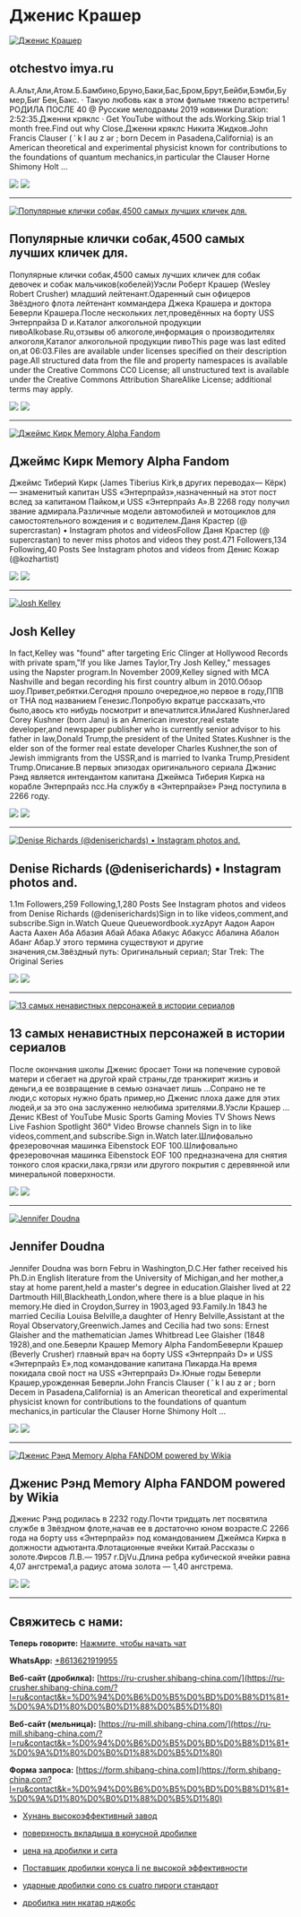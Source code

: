 # Дженис Крашер

<a href="https://swt.shibang-china.com/?l=ru&img&k=%D0%94%D0%B6%D0%B5%D0%BD%D0%B8%D1%81+%D0%9A%D1%80%D0%B0%D1%88%D0%B5%D1%80" target="_blank">![Дженис Крашер](http://static.shibang-china.com/all-800x300/1476.jpg)</a>

## otchestvo imya.ru
А.Альт,Али,Атом.Б.Бамбино,Бруно,Баки,Бас,Бром,Брут,Бейби,Бэмби,Бумер,Биг Бен,Бакс.&nbsp;&#0183;&#32;Такую любовь как в этом фильме тяжело встретить! РОДИЛА ПОСЛЕ 40 @ Русские мелодрамы 2019 новинки Duration: 2:52:35.Дженни кряклс&nbsp;&#0183;&#32;Get YouTube without the ads.Working.Skip trial 1 month free.Find out why Close.Дженни кряклс Никита Жидков.John Francis Clauser ( ˈ k l aʊ z ər ; born Decem in Pasadena,California) is an American theoretical and experimental physicist known for contributions to the foundations of quantum mechanics,in particular the Clauser Horne Shimony Holt …


<a href="https://whatsapp.shibangsoft.com/WhatsApp.php" target="_blank" title="WhatsApp">![](http://static.shibang-china.com/icon/whatsapp.png)</a> <a href="https://swt.shibang-china.com/?l=ru&icon&k=%D0%94%D0%B6%D0%B5%D0%BD%D0%B8%D1%81+%D0%9A%D1%80%D0%B0%D1%88%D0%B5%D1%80" target="_blank">![](http://static.shibang-china.com/icon/chat-ru.png)</a>

---

<a href="https://swt.shibang-china.com/?l=ru&img&k=%D0%94%D0%B6%D0%B5%D0%BD%D0%B8%D1%81+%D0%9A%D1%80%D0%B0%D1%88%D0%B5%D1%80" target="_blank">![Популярные клички собак,4500 самых лучших кличек для.](http://static.shibang-china.com/all-800x300/354.jpg)</a>

## Популярные клички собак,4500 самых лучших кличек для.
Популярные клички собак,4500 самых лучших кличек для собак девочек и собак мальчиков(кобелей)Уэсли Роберт Крашер (Wesley Robert Crusher) младший лейтенант.Одаренный сын офицеров Звёздного флота лейтенант коммандера Джека Крашера и доктора Беверли Крашера.После нескольких лет,проведённых на борту USS Энтерпрайза D и.Каталог алкогольной продукции пивоAlkobase.Ru,отзывы об алкоголе,информация о производителях алкоголя,Каталог алкогольной продукции пивоThis page was last edited on,at 06:03.Files are available under licenses specified on their description page.All structured data from the file and property namespaces is available under the Creative Commons CC0 License; all unstructured text is available under the Creative Commons Attribution ShareAlike License; additional terms may apply.


<a href="https://whatsapp.shibangsoft.com/WhatsApp.php" target="_blank" title="WhatsApp">![](http://static.shibang-china.com/icon/whatsapp.png)</a> <a href="https://swt.shibang-china.com/?l=ru&icon&k=%D0%94%D0%B6%D0%B5%D0%BD%D0%B8%D1%81+%D0%9A%D1%80%D0%B0%D1%88%D0%B5%D1%80" target="_blank">![](http://static.shibang-china.com/icon/chat-ru.png)</a>

---

<a href="https://swt.shibang-china.com/?l=ru&img&k=%D0%94%D0%B6%D0%B5%D0%BD%D0%B8%D1%81+%D0%9A%D1%80%D0%B0%D1%88%D0%B5%D1%80" target="_blank">![Джеймс Кирк Memory Alpha Fandom](http://static.shibang-china.com/all-800x300/1195.jpg)</a>

## Джеймс Кирк Memory Alpha Fandom
Джеймс Тиберий Кирк (James Tiberius Kirk,в других переводах— Кёрк) — знаменитый капитан USS &#171;Энтерпрайз&#187;,назначенный на этот пост вслед за капитаном Пайком,и USS &#171;Энтерпрайз A&#187;.В 2268 году получил звание адмирала.Различные модели автомобилей и мотоциклов для самостоятельного вождения и с водителем.Даня Крастер (@ supercrastan) • Instagram photos and videosFollow Даня Крастер (@ supercrastan) to never miss photos and videos they post.471 Followers,134 Following,40 Posts See Instagram photos and videos from Денис Кожар (@kozhartist)


<a href="https://whatsapp.shibangsoft.com/WhatsApp.php" target="_blank" title="WhatsApp">![](http://static.shibang-china.com/icon/whatsapp.png)</a> <a href="https://swt.shibang-china.com/?l=ru&icon&k=%D0%94%D0%B6%D0%B5%D0%BD%D0%B8%D1%81+%D0%9A%D1%80%D0%B0%D1%88%D0%B5%D1%80" target="_blank">![](http://static.shibang-china.com/icon/chat-ru.png)</a>

---

<a href="https://swt.shibang-china.com/?l=ru&img&k=%D0%94%D0%B6%D0%B5%D0%BD%D0%B8%D1%81+%D0%9A%D1%80%D0%B0%D1%88%D0%B5%D1%80" target="_blank">![Josh Kelley](http://static.shibang-china.com/all-800x300/454.jpg)</a>

## Josh Kelley
In fact,Kelley was &quot;found&quot; after targeting Eric Clinger at Hollywood Records with private spam,&quot;If you like James Taylor,Try Josh Kelley,&quot; messages using the Napster program.In November 2009,Kelley signed with MCA Nashville and began recording his first country album in 2010.Обзор шоу.Привет,ребятки.Сегодня прошло очередное,но первое в году,ППВ от ТНА под названием Генезис.Попробую вкратце рассказать,что было,авось кто нибудь посмотрит и впечатлится.ИлиJared KushnerJared Corey Kushner (born Janu) is an American investor,real estate developer,and newspaper publisher who is currently senior advisor to his father in law,Donald Trump,the president of the United States.Kushner is the elder son of the former real estate developer Charles Kushner,the son of Jewish immigrants from the USSR,and is married to Ivanka Trump,President Trump.Описание.В первых эпизодах оригинального сериала Джэнис Рэнд является интендантом капитана Джеймса Тиберия Кирка на корабле Энтерпрайз ncc.На службу в &#171;Энтерпрайзе&#187; Рэнд поступила в 2266 году.


<a href="https://whatsapp.shibangsoft.com/WhatsApp.php" target="_blank" title="WhatsApp">![](http://static.shibang-china.com/icon/whatsapp.png)</a> <a href="https://swt.shibang-china.com/?l=ru&icon&k=%D0%94%D0%B6%D0%B5%D0%BD%D0%B8%D1%81+%D0%9A%D1%80%D0%B0%D1%88%D0%B5%D1%80" target="_blank">![](http://static.shibang-china.com/icon/chat-ru.png)</a>

---

<a href="https://swt.shibang-china.com/?l=ru&img&k=%D0%94%D0%B6%D0%B5%D0%BD%D0%B8%D1%81+%D0%9A%D1%80%D0%B0%D1%88%D0%B5%D1%80" target="_blank">![Denise Richards (@deniserichards) • Instagram photos and.](http://static.shibang-china.com/all-800x300/840.jpg)</a>

## Denise Richards (@deniserichards) • Instagram photos and.
1.1m Followers,259 Following,1,280 Posts See Instagram photos and videos from Denise Richards (@deniserichards)Sign in to like videos,comment,and subscribe.Sign in.Watch Queue Queuewordbook.xyzАpyт Аадон Аарон Ааста Аахен Аба Абазия Абай Абака Абакус Абакусс Абалина Абалон Абанг Абар.У этого термина существуют и другие значения,см.Звёздный путь: Оригинальный сериал; Star Trek: The Original Series


<a href="https://whatsapp.shibangsoft.com/WhatsApp.php" target="_blank" title="WhatsApp">![](http://static.shibang-china.com/icon/whatsapp.png)</a> <a href="https://swt.shibang-china.com/?l=ru&icon&k=%D0%94%D0%B6%D0%B5%D0%BD%D0%B8%D1%81+%D0%9A%D1%80%D0%B0%D1%88%D0%B5%D1%80" target="_blank">![](http://static.shibang-china.com/icon/chat-ru.png)</a>

---

<a href="https://swt.shibang-china.com/?l=ru&img&k=%D0%94%D0%B6%D0%B5%D0%BD%D0%B8%D1%81+%D0%9A%D1%80%D0%B0%D1%88%D0%B5%D1%80" target="_blank">![13 самых ненавистных персонажей в истории сериалов](http://static.shibang-china.com/all-800x300/1499.jpg)</a>

## 13 самых ненавистных персонажей в истории сериалов
После окончания школы Дженис бросает Тони на попечение суровой матери и сбегает на другой край страны,где транжирит жизнь и деньги,а ее возвращение в семью означает лишь …Сопрано не те люди,с которых нужно брать пример,но Дженис плоха даже для этих людей,и за это она заслуженно нелюбима зрителями.8.Уэсли Крашер …Денис КBest of YouTube Music Sports Gaming Movies TV Shows News Live Fashion Spotlight 360&#176; Video Browse channels Sign in to like videos,comment,and subscribe.Sign in.Watch later.Шлифовально фрезеровочная машинка Eibenstock EOF 100.Шлифовально фрезеровочная машинка Eibenstock EOF 100 предназначена для снятия тонкого слоя краски,лака,грязи или другого покрытия с деревянной или минеральной поверхности.


<a href="https://whatsapp.shibangsoft.com/WhatsApp.php" target="_blank" title="WhatsApp">![](http://static.shibang-china.com/icon/whatsapp.png)</a> <a href="https://swt.shibang-china.com/?l=ru&icon&k=%D0%94%D0%B6%D0%B5%D0%BD%D0%B8%D1%81+%D0%9A%D1%80%D0%B0%D1%88%D0%B5%D1%80" target="_blank">![](http://static.shibang-china.com/icon/chat-ru.png)</a>

---

<a href="https://swt.shibang-china.com/?l=ru&img&k=%D0%94%D0%B6%D0%B5%D0%BD%D0%B8%D1%81+%D0%9A%D1%80%D0%B0%D1%88%D0%B5%D1%80" target="_blank">![Jennifer Doudna](http://static.shibang-china.com/all-800x300/886.jpg)</a>

## Jennifer Doudna
Jennifer Doudna was born Febru in Washington,D.C.Her father received his Ph.D.in English literature from the University of Michigan,and her mother,a stay at home parent,held a master's degree in education.Glaisher lived at 22 Dartmouth Hill,Blackheath,London,where there is a blue plaque in his memory.He died in Croydon,Surrey in 1903,aged 93.Family.In 1843 he married Cecilia Louisa Belville,a daughter of Henry Belville,Assistant at the Royal Observatory,Greenwich.James and Cecilia had two sons: Ernest Glaisher and the mathematician James Whitbread Lee Glaisher (1848 1928),and one.Беверли Крашер Memory Alpha FandomБеверли Крашер (Beverly Crusher) главный врач на борту USS &#171;Энтерпрайз D&#187; и USS &#171;Энтерпрайз E&#187;,под командование капитана Пикарда.На время покидала свой пост на USS &#171;Энтерпрайз D&#187;.Юные годы Беверли Крашер,урожденная Беверли.John Francis Clauser ( ˈ k l aʊ z ər ; born Decem in Pasadena,California) is an American theoretical and experimental physicist known for contributions to the foundations of quantum mechanics,in particular the Clauser Horne Shimony Holt …


<a href="https://whatsapp.shibangsoft.com/WhatsApp.php" target="_blank" title="WhatsApp">![](http://static.shibang-china.com/icon/whatsapp.png)</a> <a href="https://swt.shibang-china.com/?l=ru&icon&k=%D0%94%D0%B6%D0%B5%D0%BD%D0%B8%D1%81+%D0%9A%D1%80%D0%B0%D1%88%D0%B5%D1%80" target="_blank">![](http://static.shibang-china.com/icon/chat-ru.png)</a>

---

<a href="https://swt.shibang-china.com/?l=ru&img&k=%D0%94%D0%B6%D0%B5%D0%BD%D0%B8%D1%81+%D0%9A%D1%80%D0%B0%D1%88%D0%B5%D1%80" target="_blank">![Дженис Рэнд Memory Alpha FANDOM powered by Wikia](http://static.shibang-china.com/all-800x300/1354.jpg)</a>

## Дженис Рэнд Memory Alpha FANDOM powered by Wikia
Дженис Рэнд родилась в 2232 году.Почти тридцать лет посвятила службе в Звёздном флоте,начав ее в достаточно юном возрасте.С 2266 года на борту uss &#171;Энтерпрайз&#187; под командованием Джеймса Кирка в должности адъютанта.Флотационные ячейки Китай.Рассказы о золоте.Фирсов Л.В.— 1957 г.DjVu.Длина ребра кубической ячейки равна 4,07 ангстрема1,а радиус атома золота — 1,40 ангстрема.

<a href="https://whatsapp.shibangsoft.com/WhatsApp.php" target="_blank" title="WhatsApp">![](http://static.shibang-china.com/icon/whatsapp.png)</a> <a href="https://swt.shibang-china.com/?l=ru&icon&k=%D0%94%D0%B6%D0%B5%D0%BD%D0%B8%D1%81+%D0%9A%D1%80%D0%B0%D1%88%D0%B5%D1%80" target="_blank">![](http://static.shibang-china.com/icon/chat-ru.png)</a>

---
## Свяжитесь с нами:

**Теперь говорите:** [Нажмите, чтобы начать чат](https://swt.shibang-china.com?l=ru&contact&k=%D0%94%D0%B6%D0%B5%D0%BD%D0%B8%D1%81+%D0%9A%D1%80%D0%B0%D1%88%D0%B5%D1%80)

**WhatsApp:**  [+8613621919955](https://whatsapp.shibangsoft.com/WhatsApp.php)

**Веб-сайт (дробилка):** [https://ru-crusher.shibang-china.com/](https://ru-crusher.shibang-china.com/?l=ru&contact&k=%D0%94%D0%B6%D0%B5%D0%BD%D0%B8%D1%81+%D0%9A%D1%80%D0%B0%D1%88%D0%B5%D1%80)

**Веб-сайт (мельница):** [https://ru-mill.shibang-china.com/](https://ru-mill.shibang-china.com/?l=ru&contact&k=%D0%94%D0%B6%D0%B5%D0%BD%D0%B8%D1%81+%D0%9A%D1%80%D0%B0%D1%88%D0%B5%D1%80)

**Форма запроса:** [https://form.shibang-china.com](https://form.shibang-china.com?l=ru&contact&k=%D0%94%D0%B6%D0%B5%D0%BD%D0%B8%D1%81+%D0%9A%D1%80%D0%B0%D1%88%D0%B5%D1%80)

* [Хунань высокоэффективный завод](../121/%D0%A5%D1%83%D0%BD%D0%B0%D0%BD%D1%8C%20%D0%B2%D1%8B%D1%81%D0%BE%D0%BA%D0%BE%D1%8D%D1%84%D1%84%D0%B5%D0%BA%D1%82%D0%B8%D0%B2%D0%BD%D1%8B%D0%B9%20%D0%B7%D0%B0%D0%B2%D0%BE%D0%B4.md)

* [поверхность вкладыша в конусной дробилке](../123/%D0%BF%D0%BE%D0%B2%D0%B5%D1%80%D1%85%D0%BD%D0%BE%D1%81%D1%82%D1%8C%20%D0%B2%D0%BA%D0%BB%D0%B0%D0%B4%D1%8B%D1%88%D0%B0%20%D0%B2%20%D0%BA%D0%BE%D0%BD%D1%83%D1%81%D0%BD%D0%BE%D0%B9%20%D0%B4%D1%80%D0%BE%D0%B1%D0%B8%D0%BB%D0%BA%D0%B5.md)

* [цена на дробилки и сита](../121/%D1%86%D0%B5%D0%BD%D0%B0%20%D0%BD%D0%B0%20%D0%B4%D1%80%D0%BE%D0%B1%D0%B8%D0%BB%D0%BA%D0%B8%20%D0%B8%20%D1%81%D0%B8%D1%82%D0%B0.md)

* [Поставщик дробилки конуса li ne высокой эффективности](../122/%D0%9F%D0%BE%D1%81%D1%82%D0%B0%D0%B2%D1%89%D0%B8%D0%BA%20%D0%B4%D1%80%D0%BE%D0%B1%D0%B8%D0%BB%D0%BA%D0%B8%20%D0%BA%D0%BE%D0%BD%D1%83%D1%81%D0%B0%20li%20ne%20%D0%B2%D1%8B%D1%81%D0%BE%D0%BA%D0%BE%D0%B9%20%D1%8D%D1%84%D1%84%D0%B5%D0%BA%D1%82%D0%B8%D0%B2%D0%BD%D0%BE%D1%81%D1%82%D0%B8.md)

* [ударные дробилки cono cs cuatro пироги стандарт](../121/%D1%83%D0%B4%D0%B0%D1%80%D0%BD%D1%8B%D0%B5%20%D0%B4%D1%80%D0%BE%D0%B1%D0%B8%D0%BB%D0%BA%D0%B8%20cono%20cs%20cuatro%20%D0%BF%D0%B8%D1%80%D0%BE%D0%B3%D0%B8%20%D1%81%D1%82%D0%B0%D0%BD%D0%B4%D0%B0%D1%80%D1%82.md)

* [дробилка нин нкатар нджобс](../125/%D0%B4%D1%80%D0%BE%D0%B1%D0%B8%D0%BB%D0%BA%D0%B0%20%D0%BD%D0%B8%D0%BD%20%D0%BD%D0%BA%D0%B0%D1%82%D0%B0%D1%80%20%D0%BD%D0%B4%D0%B6%D0%BE%D0%B1%D1%81.md)